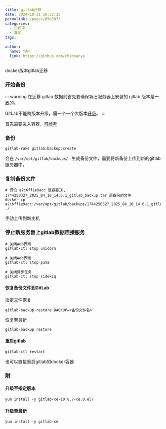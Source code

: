 ```yaml
---
title: gitlab迁移
date: 2024-10-31 10:32:35
permalink: /pages/85e387/
categories:
  - 知识库
  - 其他
tags:
  - 
author: 
  name: YAN
  link: https://github.com/chansanya
---
```



docker版本gitlab迁移
<!-- more -->


### 开始备份

::: warning
在迁移 gitlab 数据前首先要确保新旧服务器上安装的 gitlab 版本是一致的。

GitLab不能跨版本升级，需一个一个大版本[升级](/pages/85e387/#升级至指定版本)。
:::


首先需要进入容器，[可参考](/pages/cec93e/#%E8%BF%9B%E5%85%A5%E5%AE%B9%E5%99%A8)

### 备份

```shell
gitlab-rake gitlab:backup:create
```

会在 `/var/opt/gitlab/backups/ ` 生成备份文件，需要将新备份上传到新的gitlab服务器中。

### 复制备份文件
``` shell
# 假设 a2c6ff1e9acc 是容器ID, 1744250327_2025_04_10_14.6.1_gitlab_backup.tar 是备份的文件
docker cp a2c6ff1e9acc:/var/opt/gitlab/backups/1744250327_2025_04_10_14.6.1_gitlab_backup.tar  ./
```

手动上传到新主机

### 停止新服务器上gitlab数据连接服务
```shell
# 关闭Web界面
gitlab-ctl stop unicorn

# 关闭Web界面
gitlab-ctl stop puma

# 关闭异步任务
gitlab-ctl stop sidekiq
```

#### 恢复备份文件到GitLab
指定文件恢复
```shell
gitlab-backup restore BACKUP=<备份文件名>
```

恢复至最新
```shell
gitlab-backup restore
```

#### 重启gitlab

```shell
gitlab-ctl restart
```
也可以直接重启gitlab的docker容器


### 附


#### 升级至指定版本

```shell
yum install -y gitlab-ce-10.8.7-ce.0.el7
```

####  升级至最新
```shell
yum install -y gitlab-ce  
```
